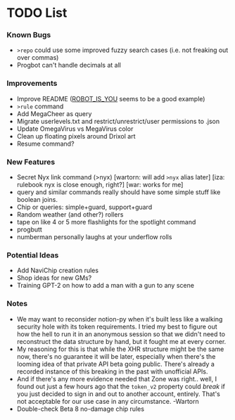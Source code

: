 # TODO List

### Known Bugs
- `>repo` could use some improved fuzzy search cases (i.e. not freaking out over commas)
- Progbot can't handle decimals at all

### Improvements
- Improve README ([ROBOT_IS_YOU](https://github.com/RocketRace/robot-is-you) seems to be a good example)
- `>rule` command
- Add MegaCheer as query
- Migrate userlevels.txt and restrict/unrestrict/user permissions to .json
- Update OmegaVirus vs MegaVirus color
- Clean up floating pixels around Drixol art
- Resume command?

### New Features
- Secret Nyx link command (>nyx) [wartorn: will add `>nyx` alias later] [iza: rulebook nyx is close enough, right?] [war: works for me]
- query and similar commands really should have some simple stuff like boolean joins.
- Chip or queries: simple+guard, support+guard
- Random weather (and other?) rollers
- tape on like 4 or 5 more flashlights for the spotlight command
- progbutt
- numberman personally laughs at your underflow rolls

### Potential Ideas
- Add NaviChip creation rules
- Shop ideas for new GMs?
- Training GPT-2 on how to add a man with a gun to any scene

### Notes
* We may want to reconsider notion-py when it's built less like a walking security hole with its token requirements.
  I tried my best to figure out how the hell to run it in an anonymous session so that we didn't need to reconstruct
  the data structure by hand, but it fought me at every corner.
* My reasoning for this is that while the XHR structure might be the same now, there's no guarantee it will be later, especially when there's the looming idea of that private API beta going public.  There's already a recorded instance of this breaking in the past with unofficial APIs.
* And if there's any more evidence needed that Zone was right.. well, I found out just a few hours ago that the `token_v2` property could _break_ if you just decided to sign in and out to another account, entirely. That's not acceptable for our use case in any circumstance. -Wartorn
* Double-check Beta 8 no-damage chip rules